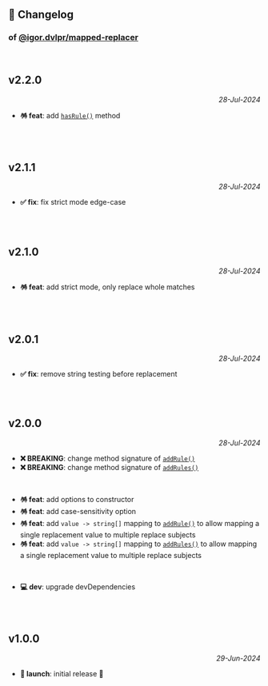 ## 📒 Changelog

### of [@igor.dvlpr/mapped-replacer](https://github.com/igorskyflyer/npm-mapped-replacer)

<br>

## v2.2.0

<p align="right"><em>28-Jul-2024</em></p>

- **🪅 feat**: add [`hasRule()`](./README.md#hasrulerule-string-boolean) method

<br>
<br>

## v2.1.1

<p align="right"><em>28-Jul-2024</em></p>

- **✅ fix**: fix strict mode edge-case

<br>
<br>

## v2.1.0

<p align="right"><em>28-Jul-2024</em></p>

- **🪅 feat**: add strict mode, only replace whole matches

<br>
<br>

## v2.0.1

<p align="right"><em>28-Jul-2024</em></p>

- **✅ fix**: remove string testing before replacement

<br>
<br>

## v2.0.0

<p align="right"><em>28-Jul-2024</em></p>

- **❌ BREAKING**: change method signature of [`addRule()`](./README.md#addrulesrules--key-string-string--boolean)
- **❌ BREAKING**: change method signature of [`addRules()`](./README.md#addrulesrules--key-string-string--boolean)

<br>

- **🪅 feat**: add options to constructor
- **🪅 feat**: add case-sensitivity option
- **🪅 feat**: add `value -> string[]` mapping to [`addRule()`](./README.md#addrulereplacewith-string-searchfor-string-boolean) to allow mapping a single replacement value to multiple replace subjects
- **🪅 feat**: add `value -> string[]` mapping to [`addRules()`](./README.md#addrulereplacewith-string-searchfor-string-boolean) to allow mapping a single replacement value to multiple replace subjects

<br>

- **💻 dev**: upgrade devDependencies

<br>
<br>

## v1.0.0

<p align="right"><em>29-Jun-2024</em></p>

- **🚀 launch**: initial release 🎉
